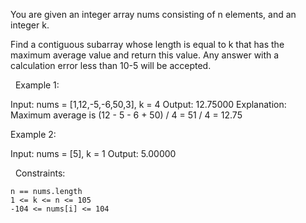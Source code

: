 You are given an integer array nums consisting of n elements, and an integer k.

Find a contiguous subarray whose length is equal to k that has the maximum average value and return this value. Any answer with a calculation error less than 10-5 will be accepted.

 
Example 1:

Input: nums = [1,12,-5,-6,50,3], k = 4
Output: 12.75000
Explanation: Maximum average is (12 - 5 - 6 + 50) / 4 = 51 / 4 = 12.75


Example 2:

Input: nums = [5], k = 1
Output: 5.00000


 
Constraints:


	n == nums.length
	1 <= k <= n <= 105
	-104 <= nums[i] <= 104

